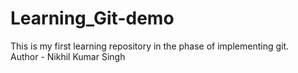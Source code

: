 # Learning_Git-demo
This is my first learning repository in the phase of implementing git.
<br>
Author - Nikhil Kumar Singh
